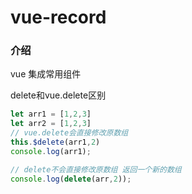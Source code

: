 # vue-record

### 介绍

vue 集成常用组件

delete和vue.delete区别
```js
let arr1 = [1,2,3]
let arr2 = [1,2,3]
// vue.delete会直接修改原数组
this.$delete(arr1,2)
console.log(arr1);

// delete不会直接修改原数组 返回一个新的数组
console.log(delete(arr,2));
```
